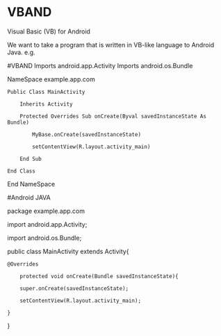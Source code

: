 # VBAND
Visual Basic (VB) for Android

We want to take a program that is written in VB-like language to Android Java. e.g.

#VBAND
Imports android.app.Activity
Imports android.os.Bundle

NameSpace example.app.com

	Public Class MainActivity
	
		Inherits Activity
		
		Protected Overrides Sub onCreate(Byval savedInstanceState As Bundle)
		
			MyBase.onCreate(savedInstanceState)
			
			setContentView(R.layout.activity_main)
			
		End Sub
		
	End Class
	
End NameSpace


#Android JAVA

package example.app.com

import android.app.Activity;

import android.os.Bundle;

public class MainActivity extends Activity{

	@Overrides
		
    	protected void onCreate(Bundle savedInstanceState){
    
		super.onCreate(savedInstanceState);
			
		setContentView(R.layout.activity_main);
			
	}
		
}
